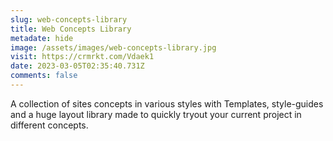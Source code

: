 ```yaml
---
slug: web-concepts-library
title: Web Concepts Library
metadate: hide
image: /assets/images/web-concepts-library.jpg
visit: https://crmrkt.com/Vdaek1
date: 2023-03-05T02:35:40.731Z
comments: false
---
```

A collection of sites concepts in various styles with Templates, style-guides and a huge layout library made to quickly tryout your current project in different concepts.